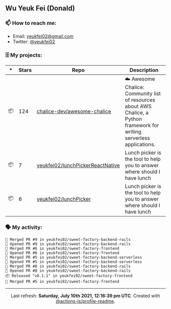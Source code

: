 ## Wu Yeuk Fei (Donald)

### 📫 How to reach me:

- Email: [yeukfei02@gmail.com](yeukfei02@gmail.com)
- Twitter: [@yeukfei02](https://twitter.com/yeukfei02)

### 🗄 My projects:

|*|Stars|Repo|Description|
|---|---|---|---|
| 📦 | 124 | [chalice-dev/awesome-chalice](https://github.com/chalice-dev/awesome-chalice) | ☁️ Awesome Chalice: Community list of resources about AWS Chalice, a Python framework for writing serverless applications. |
| 📦 | 7 | [yeukfei02/lunchPickerReactNative](https://github.com/yeukfei02/lunchPickerReactNative) | Lunch picker is the tool to help you to answer where should I have lunch |
| 📦 | 6 | [yeukfei02/lunchPicker](https://github.com/yeukfei02/lunchPicker) | Lunch picker is the tool to help you to answer where should I have lunch |

### 🗣 My activity:

```
🎉 Merged PR #9 in yeukfei02/sweet-factory-backend-rails
💪 Opened PR #9 in yeukfei02/sweet-factory-backend-rails
🎉 Merged PR #6 in yeukfei02/sweet-factory-frontend
💪 Opened PR #6 in yeukfei02/sweet-factory-frontend
🎉 Merged PR #5 in yeukfei02/sweet-factory-backend-serverless
💪 Opened PR #5 in yeukfei02/sweet-factory-backend-serverless
🎉 Merged PR #8 in yeukfei02/sweet-factory-backend-rails
💪 Opened PR #8 in yeukfei02/sweet-factory-backend-rails
📦 Released "v0.1.1" in yeukfei02/sweet-factory-frontend
🎉 Merged PR #5 in yeukfei02/sweet-factory-frontend
```

---

<p align="center">Last refresh: <b>Saturday, July 10th 2021, 12:16:39 pm UTC</b>. Created with <a href=https://github.com/marketplace/actions/profile-readme>@actions-js/profile-readme</a>.</p>
